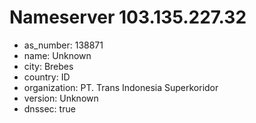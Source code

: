 # Nameserver 103.135.227.32

* as_number: 138871
* name: Unknown
* city: Brebes
* country: ID
* organization: PT. Trans Indonesia Superkoridor
* version: Unknown
* dnssec: true
